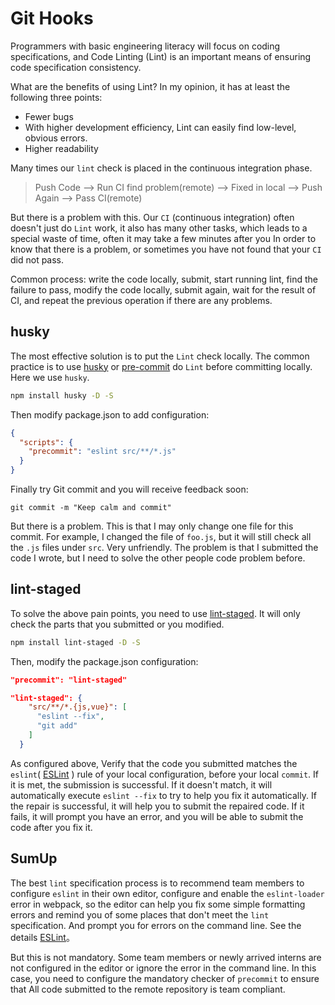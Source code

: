 # Git Hooks

Programmers with basic engineering literacy will focus on coding specifications, and Code Linting (Lint) is an important means of ensuring code specification consistency.

What are the benefits of using Lint? In my opinion, it has at least the following three points:

- Fewer bugs
- With higher development efficiency, Lint can easily find low-level, obvious errors.
- Higher readability

Many times our `lint` check is placed in the continuous integration phase.

> Push Code --> Run CI find problem(remote) --> Fixed in local --> Push Again --> Pass CI(remote)

But there is a problem with this. Our `CI` (continuous integration) often doesn't just do `Lint` work, it also has many other tasks, which leads to a special waste of time, often it may take a few minutes after you In order to know that there is a problem, or sometimes you have not found that your `CI` did not pass.

Common process: write the code locally, submit, start running lint, find the failure to pass, modify the code locally, submit again, wait for the result of CI, and repeat the previous operation if there are any problems.

## husky

The most effective solution is to put the `Lint` check locally. The common practice is to use
[husky](https://github.com/typicode/husky) or [pre-commit](https://github.com/observing/pre-commit) do `Lint` before committing locally. Here we use `husky`.

```bash
npm install husky -D -S
```

Then modify package.json to add configuration:

```json
{
  "scripts": {
    "precommit": "eslint src/**/*.js"
  }
}
```

Finally try Git commit and you will receive feedback soon:

```
git commit -m "Keep calm and commit"
```

But there is a problem. This is that I may only change one file for this commit. For example, I changed the file of `foo.js`, but it will still check all the `.js` files under `src`. Very unfriendly. The problem is that I submitted the code I wrote, but I need to solve the other people code problem before.

## lint-staged

To solve the above pain points, you need to use [lint-staged](https://github.com/okonet/lint-staged). It will only check the parts that you submitted or you modified.

```bash
npm install lint-staged -D -S
```

Then, modify the package.json configuration:

```json
"precommit": "lint-staged"

"lint-staged": {
    "src/**/*.{js,vue}": [
      "eslint --fix",
      "git add"
    ]
  }
```

As configured above, Verify that the code you submitted matches the `eslint`( [ESLint](eslint.md) ) rule of your local configuration, before your local `commit`. If it is met, the submission is successful. If it doesn't match, it will automatically execute `eslint --fix` to try to help you fix it automatically. If the repair is successful, it will help you to submit the repaired code. If it fails, it will prompt you have an error, and you will be able to submit the code after you fix it.

## SumUp

The best `lint` specification process is to recommend team members to configure `eslint` in their own editor, configure and enable the `eslint-loader` error in webpack, so the editor can help you fix some simple formatting errors and remind you of some places that don't meet the `lint` specification. And prompt you for errors on the command line. See the details [ESLint](eslint.md)。

But this is not mandatory. Some team members or newly arrived interns are not configured in the editor or ignore the error in the command line. In this case, you need to configure the mandatory checker of `precommit` to ensure that All code submitted to the remote repository is team compliant.
